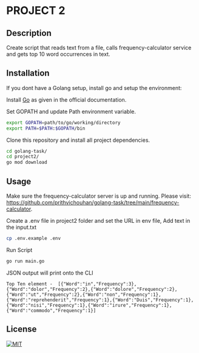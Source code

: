 # PROJECT 2


## Description
Create script that reads text from a file, calls frequency-calculator service and gets top 10 word occurrences in text.

## Installation
If you dont have a Golang setup, install go and setup the environment: 

Install [Go](https://go.dev/doc/install) as given in the official documentation.

Set GOPATH and update Path environment variable.

```bash
export GOPATH=path/to/go/working/directory
export PATH=$PATH:$GOPATH/bin
```

Clone this repository and install all project dependencies.

```bash
cd golang-task/
cd project2/
go mod download
```

## Usage
Make sure the frequency-calculator server is up and running. Please visit: https://github.com/prithvichouhan/golang-task/tree/main/frequency-calculator.

Create a .env file in project2 folder and set the URL in env file, Add text in the input.txt

```bash
cp .env.example .env
```

Run Script

```bash
go run main.go
```

JSON output will print onto the CLI

```
Top Ten element -  [{"Word":"in","Frequency":3},{"Word":"dolor","Frequency":2},{"Word":"dolore","Frequency":2},{"Word":"ut","Frequency":2},{"Word":"non","Frequency":1},{"Word":"reprehenderit","Frequency":1},{"Word":"Duis","Frequency":1},{"Word":"nisi","Frequency":1},{"Word":"irure","Frequency":1},{"Word":"commodo","Frequency":1}]
```

## License
[![MIT](https://img.shields.io/badge/License-MIT-yellow.svg)](https://opensource.org/licenses/MIT)